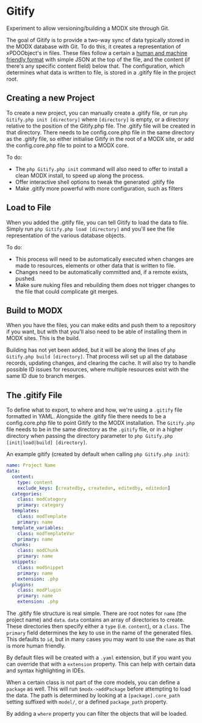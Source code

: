 Gitify
======

Experiment to allow versioning/building a MODX site through Git.

The goal of Gitify is to provide a two-way sync of data typically stored in the MODX database with Git. To do this, it creates a representation of xPDOObject's in files. These files follow a certain a [human and machine friendly format](https://gist.github.com/Mark-H/5acafdc1c364f70fa4e7) with simple JSON at the top of the file, and the content (if there's any specific content field) below that. The configuration, which determines what data is written to file, is stored in a .gitify file in the project root.

## Creating a new Project

To create a new project, you can manually create a .gitify file, or run `php Gitify.php init [directory]` where `[directory]` is empty, or a directory relative to the position of the Gitify.php file. The .gitify file will be created in that directory. There needs to be config.core.php file in the same directory as the .gitify file, so either initialise Gitify in the root of a MODX site, or add the config.core.php file to point to a MODX core.

To do:

* The `php Gitify.php init` command will also need to offer to install a clean MODX install, to speed up along the process.
* Offer interactive shell options to tweak the generated .gitify file
* Make .gitify more powerful with more configuration, such as filters

## Load to File

When you added the .gitify file, you can tell Gitify to load the data to file. Simply run `php Gitify.php load [directory]` and you'll see the file representation of the various database objects.

To do:

* This process will need to be automatically executed when changes are made to resources, elements or other data that is written to file.
* Changes need to be automatically committed and, if a remote exists, pushed.
* Make sure nuking files and rebuilding them does not trigger changes to the file that could complicate git merges.

## Build to MODX

When you have the files, you can make edits and push them to a repository if you want, but with that you'll also need to be able of installing them in MODX sites. This is the build.

Building has not yet been added, but it will be along the lines of `php Gitify.php build [directory]`. That process will set up all the database records, updating changes, and clearing the cache. It will also try to handle possible ID issues for resources, where multiple resources exist with the same ID due to branch merges.


## The .gitify File

To define what to export, to where and how, we're using a `.gitify` file formatted in YAML. Alongside the .gitify file there needs to be a config.core.php file to point Gitify to the MODX installation. The `Gitify.php` file needs to be in the same directory as the `.gitify` file, or in a higher directory when passing the directory parameter to `php Gitify.php [init|load|build] [directory]`.

An example gitify (created by default when calling `php Gitify.php init`):

```` yaml
name: Project Name
data:
  content:
    type: content
    exclude_keys: [createdby, createdon, editedby, editedon]
  categories:
    class: modCategory
    primary: category
  templates:
    class: modTemplate
    primary: name
  template_variables:
    class: modTemplateVar
    primary: name
  chunks:
    class: modChunk
    primary: name
  snippets:
    class: modSnippet
    primary: name
    extension: .php
  plugins:
    class: modPlugin
    primary: name
    extension: .php
````

The .gitify file structure is real simple. There are root notes for `name` (the project name) and `data`. `data` contains an array of directories to create. These directories then specify either a `type` (i.e. `content`), or a `class`. The `primary` field determines the key to use in the name of the generated files. This defaults to `id`, but in many cases you may want to use the `name` as that is more human friendly.

By default files will be created with a `.yaml` extension, but if you want you can override that with a `extension` property. This can help with certain data and syntax highlighting in IDEs.

When a certain class is not part of the core models, you can define a `package` as well. This will run `$modx->addPackage` before attempting to load the data. The path is determined by looking at a `[package].core_path` setting suffixed with `model/`, or a defined `package_path` property.

By adding a `where` property you can filter the objects that will be loaded.
